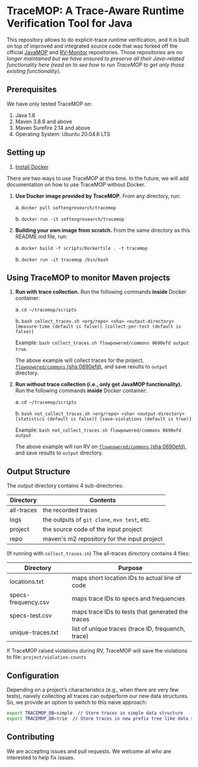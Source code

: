 # TraceMOP: A Trace-Aware Runtime Verification Tool for Java

This repository allows to do explicit-trace runtime verification, and it is built on top of improved and integrated source code that was forked off the official [JavaMOP](https://github.com/runtimeverification/javamop) and [RV-Monitor](https://github.com/runtimeverification/rv-monitor) repositories. Those repositories are *no longer maintained but we have ensured to preserve all their Java-related functionality here (read on to see how to run TraceMOP to get only those existing functionality)*.

## Prerequisites

We have only tested TraceMOP on:

1. Java 1.8
2. Maven 3.8.8 and above
3. Maven Surefire 2.14 and above
4. Operating System: Ubuntu 20.04.6 LTS

## Setting up

1. [Install Docker](https://docs.docker.com/get-started/get-docker/)

There are two ways to use TraceMOP at this time. In the future, we will add documentation on how to use TraceMOP without Docker.

1. **Use Docker image provided by TraceMOP.** From any directory, run:

   a. `docker pull softengresearch/tracemop`
   
   b. `docker run -it softengresearch/tracemop`

2. **Building your own image from scratch.** From the same directory as this README.md file, run:

   a. `docker build -f scripts/Dockerfile . -t tracemop`

   b. `docker run -it tracemop /bin/bash`

## Using TraceMOP to monitor Maven projects

1. **Run with trace collection.** Run the following commands **inside** Docker container:

   a. `cd ~/tracemop/scripts`

   b. `bash collect_traces.sh <org/repo> <sha> <output-directory> [measure-time (default is false)] [collect-per-test (default is false)]`

   Example: `bash collect_traces.sh flowpowered/commons 0690efd output true`.

   The above example will collect traces for the project, [`flowpowered/commons` (sha 0690efd)](https://github.com/flowpowered/commons/tree/0690efd), and save results to `output` directory.

2. **Run without trace collection (i.e., only get JavaMOP functionality).** Run the following commands **inside** Docker container:

   a. `cd ~/tracemop/scripts`

   b. `bash not_collect_traces.sh <org/repo> <sha> <output-directory> [statistics (default is false)] [save-violations (default is true)]`

   Example: `bash not_collect_traces.sh flowpowered/commons 0690efd output`

   The above example will run RV on [`flowpowered/commons` (sha 0690efd)](https://github.com/flowpowered/commons/tree/0690efd), and save results to `output` directory.

## Output Structure

The output directory contains 4 sub-directories:

| Directory           | Contents                                           |
| --------------------|----------------------------------------------------|
| all-traces          | the recorded traces                                |
| logs                | the outputs of `git clone`, `mvn test`, etc.       |
| project             | the source code of the input project               |
| repo                | maven's m2 repository for the input project        |

(If running with `collect_traces.sh`) The all-traces directory contains 4 files:

| Directory           | Purpose                                             |
| --------------------| ----------------------------------------------------|
| locations.txt       | maps short location IDs to actual line of code      |
| specs-frequency.csv | maps trace IDs to specs and frequencies             |
| specs-test.csv      | maps trace IDs to tests that generated the traces   |
| unique-traces.txt   | list of unique traces (trace ID, frequench, trace) |

If TraceMOP raised violations during RV, TraceMOP will save the violations to file: `project/violation-counts`

## Configuration

Depending on a project’s characteristics (e.g., when there are very few tests), naively collecting all traces can outperform our new data structures. So, we provide an option to switch to this naive approach:

```bash
export TRACEMOP_DB=simple  // Store traces in simple data structure
export TRACEMOP_DB=trie  // Store traces in new prefix tree like data structure
```

## Contributing

We are accepting issues and pull requests. We welcome all who are interested to help fix issues.



